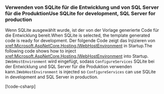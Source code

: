 ### <a name="use-sqlite-for-development-sql-server-for-production"></a><span data-ttu-id="4517c-101">Verwenden von SQLite für die Entwicklung und von SQL Server für die Produktion</span><span class="sxs-lookup"><span data-stu-id="4517c-101">Use SQLite for development, SQL Server for production</span></span>

<span data-ttu-id="4517c-102">Wenn SQLite ausgewählt wurde, ist der von der Vorlage generierte Code für die Entwicklung bereit.</span><span class="sxs-lookup"><span data-stu-id="4517c-102">When SQLite is selected, the template generated code is ready for development.</span></span> <span data-ttu-id="4517c-103">Der folgende Code zeigt das Injizieren von <xref:Microsoft.AspNetCore.Hosting.IWebHostEnvironment> in Startup.</span><span class="sxs-lookup"><span data-stu-id="4517c-103">The following code shows how to inject <xref:Microsoft.AspNetCore.Hosting.IWebHostEnvironment> into Startup.</span></span> <span data-ttu-id="4517c-104">`IWebHostEnvironment` wird eingefügt, sodass `ConfigureServices` SQLite bei der Entwicklung und SQL Server für die Produktion verwenden kann.</span><span class="sxs-lookup"><span data-stu-id="4517c-104">`IWebHostEnvironment` is injected so `ConfigureServices` can use SQLite in development and SQL Server in production.</span></span>

[!code-csharp[](~/includes/RP/code/StartupDevProd.cs?name=snippet&highlight=5,10,14)]

